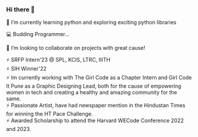 ### Hi there 👋

🌱 I’m currently learning python and exploring exciting python libraries

💻 Budding Programmer...

👯 I’m looking to collaborate on projects with great cause!

⚡ SRFP Intern'23 @ SPL, KCIS, LTRC, IIITH <br>
⚡ SIH Winner'22 <br>
⚡ Im currently working with The Girl Code as a Chapter Intern and Girl Code It Pune as a Graphic Designing Lead, both for the cause of empowering women in tech and creating a healthy 
and amazing community for the same. <br>
⚡ Passionate Artist, have had newspaper mention in the Hindustan Times for winning the HT Pace Challenge. <br>
⚡ Awarded Scholarship to attend the Harvard WECode Conference 2022 and 2023. <br>

<!--
**AaliyahBeg/AaliyahBeg** is a ✨ _special_ ✨ repository because its `README.md` (this file) appears on your GitHub profile.

Here are some ideas to get you started:

- 🔭 I’m currently working on ...
- 🌱 I’m currently learning ...
- 👯 I’m looking to collaborate on ...
- 🤔 I’m looking for help with ...
- 💬 Ask me about ...
- 📫 How to reach me: ...
- 😄 Pronouns: ...
- ⚡ Fun fact: ...
-->
